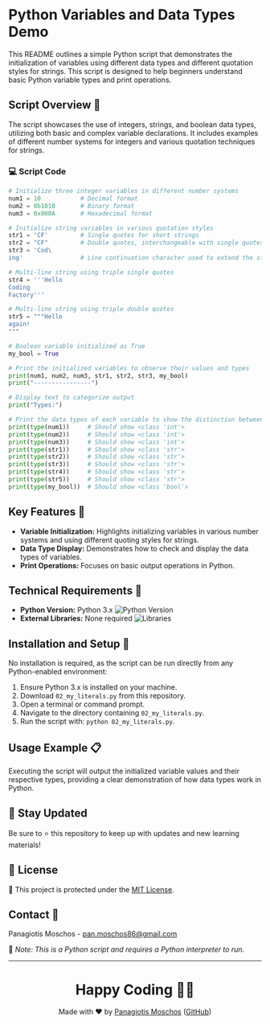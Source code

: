 # Python Variables and Data Types Demo

This README outlines a simple Python script that demonstrates the initialization of variables using different data types and different quotation styles for strings. This script is designed to help beginners understand basic Python variable types and print operations.

## Script Overview 📘

The script showcases the use of integers, strings, and boolean data types, utilizing both basic and complex variable declarations. It includes examples of different number systems for integers and various quotation techniques for strings.

### :computer: Script Code

```python
# Initialize three integer variables in different number systems
num1 = 10           # Decimal format
num2 = 0b1010       # Binary format
num3 = 0x000A       # Hexadecimal format

# Initialize string variables in various quotation styles
str1 = 'CF'         # Single quotes for short strings
str2 = "CF"         # Double quotes, interchangeable with single quotes for strings
str3 = 'Cod\
ing'                # Line continuation character used to extend the string across the newline

# Multi-line string using triple single quotes
str4 = '''Hello
Coding
Factory'''

# Multi-line string using triple double quotes
str5 = """Hello
again!
"""

# Boolean variable initialized as True
my_bool = True

# Print the initialized variables to observe their values and types
print(num1, num2, num3, str1, str2, str3, my_bool)
print("----------------")

# Display text to categorize output
print("Types:")

# Print the data types of each variable to show the distinction between them
print(type(num1))     # Should show <class 'int'>
print(type(num2))     # Should show <class 'int'>
print(type(num3))     # Should show <class 'int'>
print(type(str1))     # Should show <class 'str'>
print(type(str2))     # Should show <class 'str'>
print(type(str3))     # Should show <class 'str'>
print(type(str4))     # Should show <class 'str'>
print(type(str5))     # Should show <class 'str'>
print(type(my_bool))  # Should show <class 'bool'>
```

## Key Features 🌟
- **Variable Initialization:** Highlights initializing variables in various number systems and using different quoting styles for strings.
- **Data Type Display:** Demonstrates how to check and display the data types of variables.
- **Print Operations:** Focuses on basic output operations in Python.

## Technical Requirements 🔧
- **Python Version:** Python 3.x ![Python Version](https://img.shields.io/badge/python-3.x-blue.svg)
- **External Libraries:** None required ![Libraries](https://img.shields.io/badge/libraries-none-important)

## Installation and Setup 🚀
No installation is required, as the script can be run directly from any Python-enabled environment:
1. Ensure Python 3.x is installed on your machine.
2. Download `02_my_literals.py` from this repository.
3. Open a terminal or command prompt.
4. Navigate to the directory containing `02_my_literals.py`.
5. Run the script with: `python 02_my_literals.py`.

## Usage Example 📋
Executing the script will output the initialized variable values and their respective types, providing a clear demonstration of how data types work in Python.

## 📢 Stay Updated
Be sure to ⭐ this repository to keep up with updates and new learning materials!

## 📄 License
🔐 This project is protected under the [MIT License](https://mit-license.org/).

## Contact 📧
Panagiotis Moschos - pan.moschos86@gmail.com

🔗 *Note: This is a Python script and requires a Python interpreter to run.*

---
<h1 align="center">Happy Coding 👨‍💻</h1>

<p align="center">
  Made with ❤️ by <a href="https://www.linkedin.com/in/panagiotis-moschos">Panagiotis Moschos</a> (<a href="https://github.com/pmoschos">GitHub</a>)
</p>